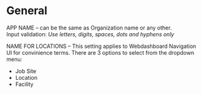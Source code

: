 # General

APP NAME – can be the same as Organization name or any other.   
Input validation: _Use letters, digits, spaces, dots and hyphens only_

NAME FOR LOCATIONS – This setting applies to Webdashboard Navigation UI for convinience terms. There are 3 options to select from the dropdown menu: 

* Job Site
* Location
* Facility

